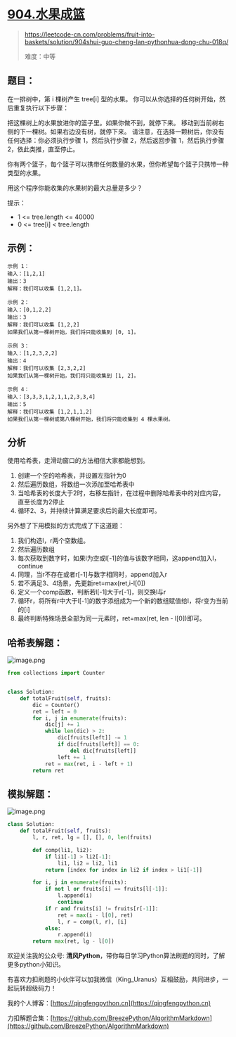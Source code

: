 # [904.水果成篮](https://leetcode-cn.com/problems/fruit-into-baskets/solution/904shui-guo-cheng-lan-pythonhua-dong-chu-018q/)

> https://leetcode-cn.com/problems/fruit-into-baskets/solution/904shui-guo-cheng-lan-pythonhua-dong-chu-018q/
>
> 难度：中等

## 题目：

在一排树中，第 i 棵树产生 tree[i] 型的水果。 你可以从你选择的任何树开始，然后重复执行以下步骤：

把这棵树上的水果放进你的篮子里。如果你做不到，就停下来。 移动到当前树右侧的下一棵树。如果右边没有树，就停下来。 请注意，在选择一颗树后，你没有任何选择：你必须执行步骤 1，然后执行步骤
2，然后返回步骤 1，然后执行步骤 2，依此类推，直至停止。

你有两个篮子，每个篮子可以携带任何数量的水果，但你希望每个篮子只携带一种类型的水果。

用这个程序你能收集的水果树的最大总量是多少？

提示：

- 1 <= tree.length <= 40000
- 0 <= tree[i] < tree.length

## 示例：

```
示例 1：
输入：[1,2,1]
输出：3
解释：我们可以收集 [1,2,1]。

示例 2：
输入：[0,1,2,2]
输出：3
解释：我们可以收集 [1,2,2]
如果我们从第一棵树开始，我们将只能收集到 [0, 1]。

示例 3：
输入：[1,2,3,2,2]
输出：4
解释：我们可以收集 [2,3,2,2]
如果我们从第一棵树开始，我们将只能收集到 [1, 2]。

示例 4：
输入：[3,3,3,1,2,1,1,2,3,3,4]
输出：5
解释：我们可以收集 [1,2,1,1,2]
如果我们从第一棵树或第八棵树开始，我们将只能收集到 4 棵水果树。
```

## 分析

使用哈希表，走滑动窗口的方法相信大家都能想到。

1. 创建一个空的哈希表，并设置左指针为0
2. 然后遍历数组，将数组一次添加至哈希表中
3. 当哈希表的长度大于2时，右移左指针，在过程中删除哈希表中的对应内容，直至长度为2停止
4. 循环2、3，并持续计算满足要求后的最大长度即可。

另外想了下用模拟的方式完成了下这道题：

1. 我们构造l，r两个空数组。
2. 然后遍历数组
3. 每次获取到数字时，如果l为空或l[-1]的值与该数字相同，这append加入l，continue
4. 同理，当r不存在或者r[-1]与数字相同时，append加入r
5. 若不满足3、4场景，先更新ret=max(ret,i-l[0])
6. 定义一个comp函数，判断若l[-1]大于r[-1]，则交换l与r
7. 循环r，将所有r中大于l[-1]的数字添组成为一个新的数组赋值给l，将r变为当前的[i]
8. 最终判断特殊场景全部为同一元素时，ret=max(ret, len - l[0])即可。

## 哈希表解题：
![image.png](https://pic.leetcode-cn.com/1626334735-EaoOru-image.png)

```python
from collections import Counter


class Solution:
    def totalFruit(self, fruits):
        dic = Counter()
        ret = left = 0
        for i, j in enumerate(fruits):
            dic[j] += 1
            while len(dic) > 2:
                dic[fruits[left]] -= 1
                if dic[fruits[left]] == 0:
                    del dic[fruits[left]]
                left += 1
            ret = max(ret, i - left + 1)
        return ret
```

## 模拟解题：
![image.png](https://pic.leetcode-cn.com/1626334697-izODVr-image.png)

```python
class Solution:
    def totalFruit(self, fruits):
        l, r, ret, lg = [], [], 0, len(fruits)

        def comp(li1, li2):
            if li1[-1] > li2[-1]:
                li1, li2 = li2, li1
            return [index for index in li2 if index > li1[-1]]

        for i, j in enumerate(fruits):
            if not l or fruits[i] == fruits[l[-1]]:
                l.append(i)
                continue
            if r and fruits[i] != fruits[r[-1]]:
                ret = max(i - l[0], ret)
                l, r = comp(l, r), [i]
            else:
                r.append(i)
        return max(ret, lg - l[0])
```

欢迎关注我的公众号: **清风Python**，带你每日学习Python算法刷题的同时，了解更多python小知识。

有喜欢力扣刷题的小伙伴可以加我微信（King_Uranus）互相鼓励，共同进步，一起玩转超级码力！

我的个人博客：[https://qingfengpython.cn](https://qingfengpython.cn)

力扣解题合集：[https://github.com/BreezePython/AlgorithmMarkdown](https://github.com/BreezePython/AlgorithmMarkdown)

